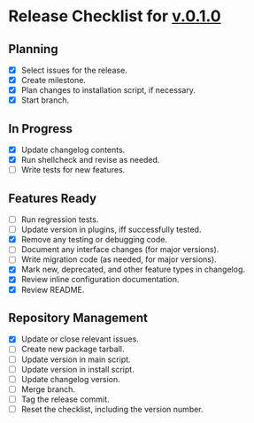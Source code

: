 # Release Checklist for [v.0.1.0](milestone/1)

## Planning

* [x] Select issues for the release.
* [x] Create milestone.
* [x] Plan changes to installation script, if necessary.
* [x] Start branch.

## In Progress

* [x] Update changelog contents.
* [x] Run shellcheck and revise as needed.
* [ ] Write tests for new features.

## Features Ready

* [ ] Run regression tests.
* [ ] Update version in plugins, iff successfully tested.
* [x] Remove any testing or debugging code.
* [ ] Document any interface changes (for major versions).
* [ ] Write migration code (as needed, for major versions).
* [x] Mark new, deprecated, and other feature types in changelog.
* [x] Review inline configuration documentation.
* [x] Review README.

## Repository Management

* [x] Update or close relevant issues.
* [ ] Create new package tarball.
* [ ] Update version in main script.
* [ ] Update version in install script.
* [ ] Update changelog version.
* [ ] Merge branch.
* [ ] Tag the release commit.
* [ ] Reset the checklist, including the version number.
